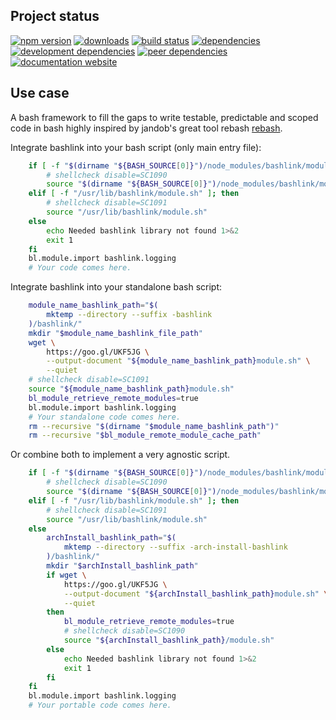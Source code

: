 <!-- #!/usr/bin/env markdown
-*- coding: utf-8 -*-
region header
Copyright Torben Sickert 16.12.2012

License
-------

This library written by Torben Sickert stand under a creative commons naming
3.0 unported license. see http://creativecommons.org/licenses/by/3.0/deed.de
endregion -->

Project status
--------------

[![npm version](https://badge.fury.io/js/bashlink.svg)](https://www.npmjs.com/package/bashlink)
[![downloads](https://img.shields.io/npm/dy/bashlink.svg)](https://www.npmjs.com/package/bashlink)
[![build status](https://travis-ci.org/thaibault/bashlink.svg?branch=master)](https://travis-ci.org/thaibault/bashlink)
[![dependencies](https://img.shields.io/david/thaibault/bashlink.svg)](https://david-dm.org/thaibault/bashlink)
[![development dependencies](https://img.shields.io/david/dev/thaibault/bashlink.svg)](https://david-dm.org/thaibault/bashlink?type=dev)
[![peer dependencies](https://img.shields.io/david/peer/thaibault/bashlink.svg)](https://david-dm.org/thaibault/bashlink?type=peer)
[![documentation website](https://img.shields.io/website-up-down-green-red/http/torben.website/bashlink.svg?label=documentation-website)](http://torben.website/bashlink)

Use case
--------

A bash framework to fill the gaps to write testable, predictable and scoped
code in bash highly inspired by jandob's great tool rebash
[rebash](https://github.com/jandob/rebash).

Integrate bashlink into your bash script (only main entry file):

```bash
    if [ -f "$(dirname "${BASH_SOURCE[0]}")/node_modules/bashlink/module.sh" ]; then
        # shellcheck disable=SC1090
        source "$(dirname "${BASH_SOURCE[0]}")/node_modules/bashlink/module.sh"
    elif [ -f "/usr/lib/bashlink/module.sh" ]; then
        # shellcheck disable=SC1091
        source "/usr/lib/bashlink/module.sh"
    else
        echo Needed bashlink library not found 1>&2
        exit 1
    fi
    bl.module.import bashlink.logging
    # Your code comes here.
```

Integrate bashlink into your standalone bash script:

```bash
    module_name_bashlink_path="$(
        mktemp --directory --suffix -bashlink
    )/bashlink/"
    mkdir "$module_name_bashlink_file_path"
    wget \
        https://goo.gl/UKF5JG \
        --output-document "${module_name_bashlink_path}module.sh" \
        --quiet
    # shellcheck disable=SC1091
    source "${module_name_bashlink_path}module.sh"
    bl_module_retrieve_remote_modules=true
    bl.module.import bashlink.logging
    # Your standalone code comes here.
    rm --recursive "$(dirname "$module_name_bashlink_path")"
    rm --recursive "$bl_module_remote_module_cache_path"
```

Or combine both to implement a very agnostic script.

```bash
    if [ -f "$(dirname "${BASH_SOURCE[0]}")/node_modules/bashlink/module.sh" ]; then
        # shellcheck disable=SC1090
        source "$(dirname "${BASH_SOURCE[0]}")/node_modules/bashlink/module.sh"
    elif [ -f "/usr/lib/bashlink/module.sh" ]; then
        # shellcheck disable=SC1091
        source "/usr/lib/bashlink/module.sh"
    else
        archInstall_bashlink_path="$(
            mktemp --directory --suffix -arch-install-bashlink
        )/bashlink/"
        mkdir "$archInstall_bashlink_path"
        if wget \
            https://goo.gl/UKF5JG \
            --output-document "${archInstall_bashlink_path}module.sh" \
            --quiet
        then
            bl_module_retrieve_remote_modules=true
            # shellcheck disable=SC1090
            source "${archInstall_bashlink_path}/module.sh"
        else
            echo Needed bashlink library not found 1>&2
            exit 1
        fi
    fi
    bl.module.import bashlink.logging
    # Your portable code comes here.
```

<!-- region vim modline
vim: set tabstop=4 shiftwidth=4 expandtab:
vim: foldmethod=marker foldmarker=region,endregion:
endregion -->
